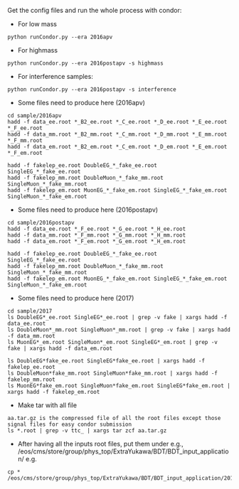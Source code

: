 Get the config files and run the whole process with condor:
- For low mass
```
python runCondor.py --era 2016apv
```

- For highmass
```
python runCondor.py --era 2016postapv -s highmass
```

- For interference samples:
```
python runCondor.py --era 2016postapv -s interference
```

- Some files need to produce here (2016apv)
```
cd sample/2016apv
hadd -f data_ee.root *_B2_ee.root *_C_ee.root *_D_ee.root *_E_ee.root *_F_ee.root
hadd -f data_mm.root *_B2_mm.root *_C_mm.root *_D_mm.root *_E_mm.root *_F_mm.root
hadd -f data_em.root *_B2_em.root *_C_em.root *_D_em.root *_E_em.root *_F_em.root

hadd -f fakelep_ee.root DoubleEG_*_fake_ee.root SingleEG_*_fake_ee.root
hadd -f fakelep_mm.root DoubleMuon_*_fake_mm.root SingleMuon_*_fake_mm.root
hadd -f fakelep_em.root MuonEG_*_fake_em.root SingleEG_*_fake_em.root SingleMuon_*_fake_em.root
```

- Some files need to produce here (2016postapv)
```
cd sample/2016postapv
hadd -f data_ee.root *_F_ee.root *_G_ee.root *_H_ee.root
hadd -f data_mm.root *_F_mm.root *_G_mm.root *_H_mm.root
hadd -f data_em.root *_F_em.root *_G_em.root *_H_em.root

hadd -f fakelep_ee.root DoubleEG_*_fake_ee.root SingleEG_*_fake_ee.root
hadd -f fakelep_mm.root DoubleMuon_*_fake_mm.root SingleMuon_*_fake_mm.root
hadd -f fakelep_em.root MuonEG_*_fake_em.root SingleEG_*_fake_em.root SingleMuon_*_fake_em.root

```
- Some files need to produce here (2017)
```
cd sample/2017
ls DoubleEG*_ee.root SingleEG*_ee.root | grep -v fake | xargs hadd -f data_ee.root
ls DoubleMuon*_mm.root SingleMuon*_mm.root | grep -v fake | xargs hadd -f data_mm.root
ls MuonEG*_em.root SingleMuon*_em.root SingleEG*_em.root | grep -v fake | xargs hadd -f data_em.root

ls DoubleEG*fake_ee.root SingleEG*fake_ee.root | xargs hadd -f fakelep_ee.root
ls DoubleMuon*fake_mm.root SingleMuon*fake_mm.root | xargs hadd -f fakelep_mm.root
ls MuonEG*fake_em.root SingleMuon*fake_em.root SingleEG*fake_em.root | xargs hadd -f fakelep_em.root
```

- Make tar with all file
```  
aa.tar.gz is the compressed file of all the root files except those signal files for easy condor submission
ls *.root | grep -v ttc_ | xargs tar zcf aa.tar.gz
```

- After having all the inputs root files, put them under e.g., /eos/cms/store/group/phys_top/ExtraYukawa/BDT/BDT_input_application/
e.g.
```
cp * /eos/cms/store/group/phys_top/ExtraYukawa/BDT/BDT_input_application/2016postapv/
```

